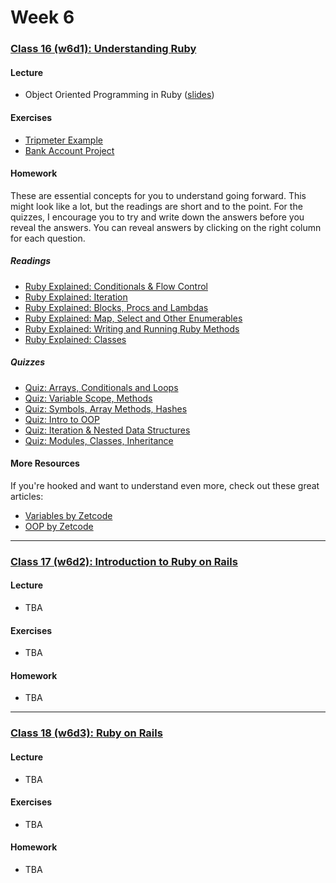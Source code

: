 # Week 6

### [Class 16 (w6d1): Understanding Ruby](./w6d1)

#### Lecture
* Object Oriented Programming in Ruby ([slides](./w6d1/slides/w6d1_lecture.pdf))

#### Exercises
* [Tripmeter Example](./w6d1/tripmeter.rb)
* [Bank Account Project](./w6d1/exercises/bank.md)

#### Homework

These are essential concepts for you to understand going forward. This might look like a lot, but the readings are short and to the point. For the quizzes, I encourage you to try and write down the answers before you reveal the answers. You can reveal answers by clicking on the right column for each question.

##### Readings
* [Ruby Explained: Conditionals & Flow Control](http://www.eriktrautman.com/posts/ruby-explained-conditionals-and-flow-control)
* [Ruby Explained: Iteration](http://www.eriktrautman.com/posts/ruby-explained-conditionals-and-flow-control)
* [Ruby Explained: Blocks, Procs and Lambdas](http://www.eriktrautman.com/posts/ruby-explained-blocks-procs-and-lambdas-aka-closures)
* [Ruby Explained: Map, Select and Other Enumerables](http://www.eriktrautman.com/posts/ruby-explained-map-select-and-other-enumerable-methods)
* [Ruby Explained: Writing and Running Ruby Methods ](http://www.eriktrautman.com/posts/ruby-explained-writing-and-running-methods)
* [Ruby Explained: Classes](http://www.eriktrautman.com/posts/ruby-explained-classes)

##### Quizzes
* [Quiz: Arrays, Conditionals and Loops](http://www.codequizzes.com/learn-ruby/arrays-conditionals-loops)
* [Quiz: Variable Scope, Methods](http://www.codequizzes.com/learn-ruby/variable-scope-methods)
* [Quiz: Symbols, Array Methods, Hashes](http://www.codequizzes.com/learn-ruby/symbols-array-methods-hashes)
* [Quiz: Intro to OOP](http://www.codequizzes.com/learn-ruby/intro-object-oriented-programming)
* [Quiz: Iteration & Nested Data Structures](http://www.codequizzes.com/learn-ruby/iteration-nested-data-structures)
* [Quiz: Modules, Classes, Inheritance](http://www.codequizzes.com/learn-ruby/modules-classes-inheritance)

#### More Resources
If you're hooked and want to understand even more, check out these great articles:
* [Variables by Zetcode](http://zetcode.com/lang/rubytutorial/variables/)
* [OOP by Zetcode](http://zetcode.com/lang/rubytutorial/oop/)

---

### [Class 17 (w6d2): Introduction to Ruby on Rails](./w6d2)

#### Lecture
* TBA

#### Exercises
* TBA

#### Homework
* TBA

---

### [Class 18 (w6d3): Ruby on Rails](./w6d3)

#### Lecture
* TBA

#### Exercises
* TBA

#### Homework
* TBA
